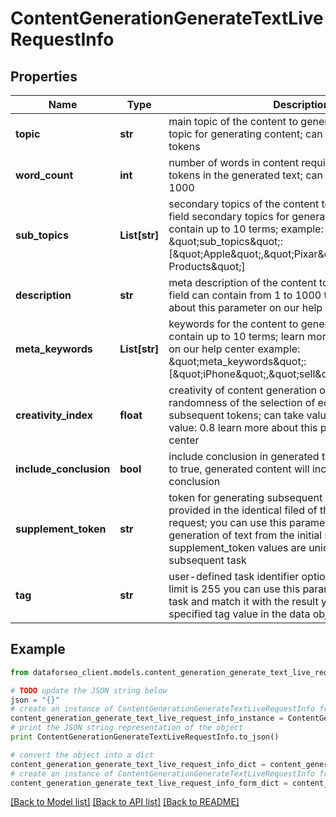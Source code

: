 # ContentGenerationGenerateTextLiveRequestInfo


## Properties

Name | Type | Description | Notes
------------ | ------------- | ------------- | -------------
**topic** | **str** | main topic of the content to generate required field main topic for generating content; can contain from 1 to 50 tokens | [optional] 
**word_count** | **int** | number of words in content required field the number of tokens in the generated text; can take values from 1 to 1000 | [optional] 
**sub_topics** | **List[str]** | secondary topics of the content to generate optional field secondary topics for generating content; can contain up to 10 terms; example: \&quot;sub_topics\&quot;: [\&quot;Apple\&quot;,\&quot;Pixar\&quot;,\&quot;Amazing Products\&quot;] | [optional] 
**description** | **str** | meta description of the content to generate optional field can contain from 1 to 1000 tokens learn more about this parameter on our help center | [optional] 
**meta_keywords** | **List[str]** | keywords for the content to generate optional field can contain up to 10 terms; learn more about this parameter on our help center example: \&quot;meta_keywords\&quot;: [\&quot;iPhone\&quot;,\&quot;sell\&quot;,\&quot;CEO\&quot;] | [optional] 
**creativity_index** | **float** | creativity of content generation optional field the randomness of the selection of equally probable subsequent tokens; can take values from 0 to 1 default value: 0.8 learn more about this parameter on our help center | [optional] 
**include_conclusion** | **bool** | include conclusion in generated text optional field if set to true, generated content will include a logical conclusion | [optional] 
**supplement_token** | **str** | token for generating subsequent results optional field provided in the identical filed of the response to each request; you can use this parameter to continue the generation of text from the initial response supplement_token values are unique for each subsequent task | [optional] 
**tag** | **str** | user-defined task identifier optional field the character limit is 255 you can use this parameter to identify the task and match it with the result you will find the specified tag value in the data object of the response | [optional] 

## Example

```python
from dataforseo_client.models.content_generation_generate_text_live_request_info import ContentGenerationGenerateTextLiveRequestInfo

# TODO update the JSON string below
json = "{}"
# create an instance of ContentGenerationGenerateTextLiveRequestInfo from a JSON string
content_generation_generate_text_live_request_info_instance = ContentGenerationGenerateTextLiveRequestInfo.from_json(json)
# print the JSON string representation of the object
print ContentGenerationGenerateTextLiveRequestInfo.to_json()

# convert the object into a dict
content_generation_generate_text_live_request_info_dict = content_generation_generate_text_live_request_info_instance.to_dict()
# create an instance of ContentGenerationGenerateTextLiveRequestInfo from a dict
content_generation_generate_text_live_request_info_form_dict = content_generation_generate_text_live_request_info.from_dict(content_generation_generate_text_live_request_info_dict)
```
[[Back to Model list]](../README.md#documentation-for-models) [[Back to API list]](../README.md#documentation-for-api-endpoints) [[Back to README]](../README.md)


